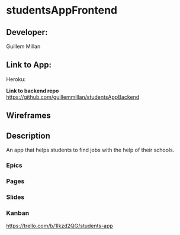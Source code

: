 # studentsAppFrontend
## Developer:
Guillem Millan

## Link to App:
Heroku: 

**Link to backend repo**
https://github.com/guillemmillan/studentsAppBackend

## Wireframes


## Description 
An app that helps students to find jobs with the help of their schools.

### Epics


### Pages

### Slides

### Kanban

https://trello.com/b/1Ikzd2QG/students-app